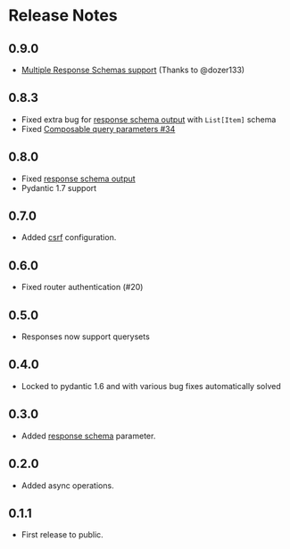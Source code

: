 # Release Notes


## 0.9.0

 * [Multiple Response Schemas support](http://django-ninja.rest-framework.com/tutorial/response-schema/#multiple-response-schemas) (Thanks to @dozer133)


## 0.8.3

 * Fixed extra bug for [response schema output](https://github.com/vitalik/django-ninja/issues/19) with `List[Item]` schema
 * Fixed [Composable query parameters #34](https://github.com/vitalik/django-ninja/issues/34)

## 0.8.0

 * Fixed [response schema output](https://github.com/vitalik/django-ninja/issues/19)
 * Pydantic 1.7 support

## 0.7.0

 * Added [csrf](/tutorial/csrf) configuration.

## 0.6.0

 * Fixed router authentication (#20)
 
## 0.5.0

 * Responses now support querysets

## 0.4.0

 * Locked to pydantic 1.6 and with various bug fixes automatically solved

## 0.3.0

 * Added [response schema](/tutorial/response-schema) parameter.

## 0.2.0

 * Added async operations.

## 0.1.1

 * First release to public.
